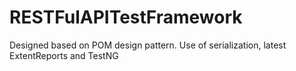 # RESTFulAPITestFramework
Designed based on POM design pattern. Use of serialization, latest ExtentReports and TestNG
